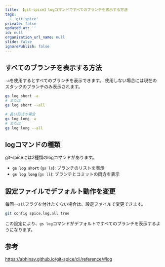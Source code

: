 ```yaml
---
title: 【git-spice】logコマンドですべてのブランチを表示する方法
tags:
  - 'git-spice'
private: false
updated_at: ''
id: null
organization_url_name: null
slide: false
ignorePublish: false
---
```

## すべてのブランチを表示する方法

`-a`を使用するとすべてのブランチを表示できます。
使用しない場合には現在のスタックのブランチのみ表示されます。

```bash
gs log short -a
# または
gs log short --all

# 長い形式の場合
gs log long -a
# または
gs log long --all
```

## logコマンドの種類

git-spiceには2種類のlogコマンドがあります。

- **`gs log short`** (`gs ls`): ブランチのリストを表示
- **`gs log long`** (`gs ll`): ブランチとコミットの両方を表示

## 設定ファイルでデフォルト動作を変更

毎回`--all`フラグを付けたくない場合は、設定ファイルで変更できます。

```bash
git config spice.log.all true
```

この設定により、`gs log`コマンドがデフォルトですべてのブランチを表示するようになります。

## 参考

https://abhinav.github.io/git-spice/cli/reference/#log
